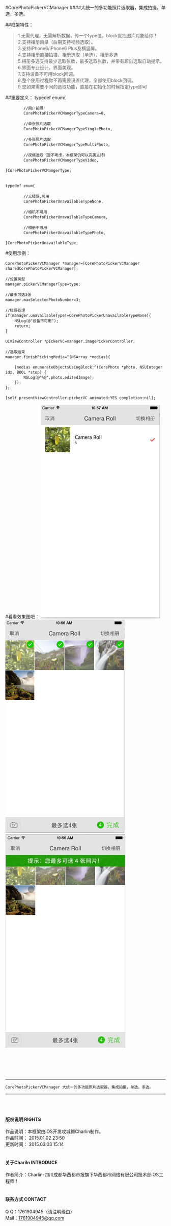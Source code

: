 
#CorePhotoPickerVCManager
####大统一的多功能照片选取器，集成拍摄，单选，多选。



##框架特性：<br />
>1.无需代理，无需解析数据，传一个type值，block就把图片对象给你！<br />
>2.支持相册目录（后期支持视频选取）。<br />
>3.支持iPhone6/iPhone6 Plus及横竖屏。<br />
>4.支持相册直接拍摄、相册选取（单选），相册多选<br />
>5.相册多选支持最少选取张数，最多选取张数，并带有超出选取自动提示。<br />
>6.界面专业设计，界面美观。<br />
>7.支持设备不可用block回调。<br />
>8.整个使用过程你不再需要设置代理，全部使用block回调。<br />
>9.您如果需要不同的选取功能，直接在初始化的时候指定type即可<br />

##重要定义：
    typedef enum{
    
            //用户拍照
            CorePhotoPickerVCMangerTypeCamera=0,
            
            //单张照片选取
            CorePhotoPickerVCMangerTypeSinglePhoto,
            
            //多张照片选取
            CorePhotoPickerVCMangerTypeMultiPhoto,
            
            //视频选取（暂不考虑，本框架仍可以完美支持）
            CorePhotoPickerVCMangerTypeVideo,
    
    }CorePhotoPickerVCMangerType;


    typedef enum{
    
            //无错误,可用
            CorePhotoPickerUnavailableTypeNone,
            
            //相机不可用
            CorePhotoPickerUnavailableTypeCamera,
            
            //相册不可用
            CorePhotoPickerUnavailableTypePhoto,
            
    }CorePhotoPickerUnavailableType;
    
    
#使用示例：

    CorePhotoPickerVCManager *manager=[CorePhotoPickerVCManager sharedCorePhotoPickerVCManager];
    
    //设置类型
    manager.pickerVCManagerType=type;
    
    //最多可选3张
    manager.maxSelectedPhotoNumber=3;
    
    //错误处理
    if(manager.unavailableType!=CorePhotoPickerUnavailableTypeNone){
        NSLog(@"设备不可用");
        return;
    }
    
    UIViewController *pickerVC=manager.imagePickerController;
    
    //选取结束
    manager.finishPickingMedia=^(NSArray *medias){
        
        [medias enumerateObjectsUsingBlock:^(CorePhoto *photo, NSUInteger idx, BOOL *stop) {
            NSLog(@"%@",photo.editedImage);
        }];
    };
    
    [self presentViewController:pickerVC animated:YES completion:nil];


#看看效果图吧：
![image](./PhotoPicker/img/1.png)
![image](./PhotoPicker/img/2.png)
![image](./PhotoPicker/img/3.png)

<br /><br /><br /><br />

-----
    CorePhotoPickerVCManager 大统一的多功能照片选取器，集成拍摄，单选，多选。
-----

<br /><br />

#### 版权说明 RIGHTS <br />
作品说明：本框架由iOS开发攻城狮Charlin制作。<br />
作品时间： 2015.01.02 23:50<br />
更新时间： 2015.03.03 15:14<br /><br />

#### 关于Chariln INTRODUCE <br />
作者简介：Charlin-四川成都华西都市报旗下华西都市网络有限公司技术部iOS工程师！<br /><br />


#### 联系方式 CONTACT <br />
Q    Q：1761904945（请注明缘由）<br />
Mail：1761904945@qq.com<br />
